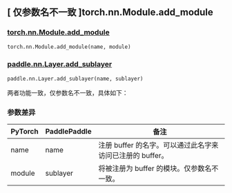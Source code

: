 ## [ 仅参数名不一致 ]torch.nn.Module.add_module
### [torch.nn.Module.add_module](https://pytorch.org/docs/stable/generated/torch.nn.Module.html#torch.nn.Module.add_module)

```python
torch.nn.Module.add_module(name, module)
```

### [paddle.nn.Layer.add_sublayer](https://www.paddlepaddle.org.cn/documentation/docs/zh/develop/api/paddle/nn/Layer_cn.html#add-sublayer-name-sublayer)

```python
paddle.nn.Layer.add_sublayer(name, sublayer)
```
两者功能一致，仅参数名不一致，具体如下：

### 参数差异
| PyTorch       | PaddlePaddle | 备注                                                   |
| ------------- | ------------ | ------------------------------------------------------ |
| name       | name    |  注册 buffer 的名字。可以通过此名字来访问已注册的 buffer。                   |
| module       | sublayer    | 将被注册为 buffer 的模块。仅参数名不一致。                   |
